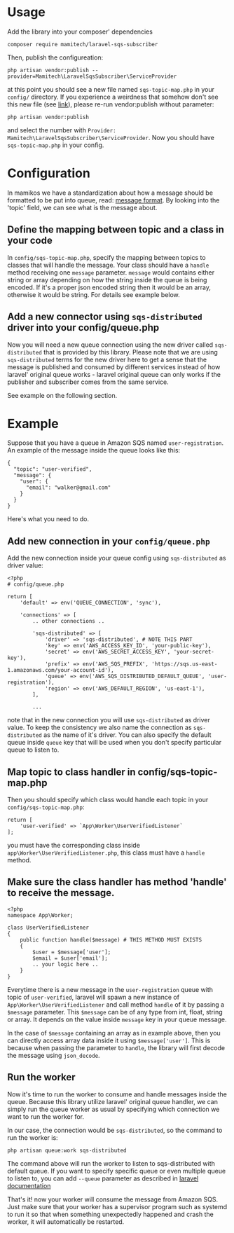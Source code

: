 # Usage

Add the library into your composer' dependencies

```
composer require mamitech/laravel-sqs-subscriber
```

Then, publish the configureation:

```
php artisan vendor:publish --provider=Mamitech\LaravelSqsSubscriber\ServiceProvider
```

at this point you should see a new file named `sqs-topic-map.php` in your `config/` directory. If you
experience a weirdness that somehow don't see this new file (see [link](https://codeburst.io/if-vendor-publish-doesnt-work-laravel-ca889198f828)), 
please re-run vendor:publish without parameter:

```
php artisan vendor:publish
```

and select the number with `Provider: Mamitech\LaravelSqsSubscriber\ServiceProvider`. Now you should have `sqs-topic-map.php` in your config.

# Configuration

In mamikos we have a standardization about how a message should be formatted to be put into queue, read:
[message format](https://mamikos.atlassian.net/wiki/spaces/MAMIKOS/pages/2056126470/Publish-subscribe+communication+across+services+in+Mamikos+System#Message-Format). By looking into the 'topic' field, we can see what is the message about.

## Define the mapping between topic and a class in your code

In `config/sqs-topic-map.php`, specify the mapping between topics to classes that will handle the message.
Your class should have a `handle` method receiving one `message` parameter. `message` would contains either
string or array depending on how the string inside the queue is being encoded. If it's a proper json encoded
string then it would be an array, otherwise it would be string. For details see example below.

## Add a new connector using `sqs-distributed` driver into your config/queue.php

Now you will need a new queue connection using the new driver called `sqs-distributed` that is provided by
this library. Please note that we are using `sqs-distributed` terms for the new driver here to get a sense
that the message is published and consumed by different services instead of how laravel' original queue
works - laravel original queue can only works if the publisher and subscriber comes from the same service.

See example on the following section.

# Example

Suppose that you have a queue in Amazon SQS named `user-registration`. An example of the message inside the queue
looks like this:

```
{
  "topic": "user-verified",
  "message": {
    "user": {
      "email": "walker@gmail.com"
    }
  }
}
```

Here's what you need to do.

## Add new connection in your `config/queue.php`

Add the new connection inside your queue config using `sqs-distributed` as driver value:

```
<?php
# config/queue.php

return [
    'default' => env('QUEUE_CONNECTION', 'sync'),

    'connections' => [
        .. other connections ..

        'sqs-distributed' => [
            'driver' => 'sqs-distributed', # NOTE THIS PART
            'key' => env('AWS_ACCESS_KEY_ID', 'your-public-key'),
            'secret' => env('AWS_SECRET_ACCESS_KEY', 'your-secret-key'),
            'prefix' => env('AWS_SQS_PREFIX', 'https://sqs.us-east-1.amazonaws.com/your-account-id'),
            'queue' => env('AWS_SQS_DISTRIBUTED_DEFAULT_QUEUE', 'user-registration'),
            'region' => env('AWS_DEFAULT_REGION', 'us-east-1'),
        ],

        ...
```

note that in the new connection you will use `sqs-distributed` as driver value. To keep the consistency
we also name the connection as `sqs-distributed` as the name of it's driver. You can also
specify the default queue inside `queue` key that will be used when you don't specify particular
queue to listen to.

## Map topic to class handler in config/sqs-topic-map.php

Then you should specify which class would handle each topic in your `config/sqs-topic-map.php`:

```
return [
    'user-verified' => `App\Worker\UserVerifiedListener`
];
```

you must have the corresponding class inside `app\Worker\UserVerifiedListener.php`, this class must
have a `handle` method.

## Make sure the class handler has method 'handle' to receive the message.

```
<?php
namespace App\Worker;

class UserVerifiedListener
{
    public function handle($message) # THIS METHOD MUST EXISTS
    {
        $user = $message['user'];
        $email = $user['email'];
        .. your logic here ..
    }
}
```

Everytime there is a new message in the `user-registration` queue with topic of `user-verified`,
laravel will spawn a new instance of `App\Worker\UserVerifiedListener` and call method `handle`
of it by passing a `$message` parameter. This `$message` can be of any type from int, float, string
or array. It depends on the value inside `message` key in your queue message.

In the case of `$message` containing an array as in example above, then you can
directly access array data inside it using `$message['user']`. This is because when passing the parameter
to `handle`, the library will first decode the message using `json_decode`.

## Run the worker

Now it's time to run the worker to consume and handle messages inside the queue. Because this
library utilize laravel' original queue handler, we can simply run the queue worker as usual
by specifying which connection we want to run the worker for.

In our case, the connection would be `sqs-distributed`, so the command to run the worker is:

```
php artisan queue:work sqs-distributed
```

The command above will run the worker to listen to sqs-distributed with default queue. If you
want to specify specific queue or even multiple queue to listen to, you can add `--queue`
parameter as described in [laravel documentation](https://laravel.com/docs/5.7/queues#running-the-queue-worker)

That's it! now your worker will consume the message from Amazon SQS. Just make sure that your worker
has a supervisor program such as systemd to run it so that when something unexpectedly happened and
crash the worker, it will automatically be restarted.